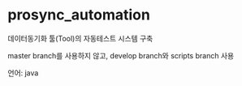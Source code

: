 # prosync_automation

데이터동기화 툴(Tool)의 자동테스트 시스템 구축

master branch를 사용하지 않고,
develop branch와 scripts branch 사용

언어: java
